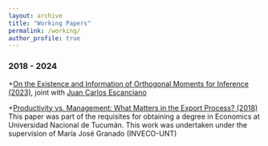 ```yaml
---
layout: archive
title: "Working Papers"
permalink: /working/
author_profile: true
---
```


### 2018 - 2024 

+[On the Existence and Information of Orthogonal Moments for Inference (2023)](https://arxiv.org/abs/2303.11418), joint with [Juan Carlos Escanciano](https://sites.google.com/view/juancarlosescanciano/home)

+[Productivity vs. Management: What Matters in the Export Process? (2018)](https://drive.google.com/file/d/1m-2sZ8UNMFSvLqU12fidA5H8K1TOKkxo/view?usp=sharing) This paper was part of the requisites for obtaining a degree in Economics at Universidad Nacional de Tucumán. This work was undertaken under the supervision of María José Granado (INVECO-UNT)


 
 

